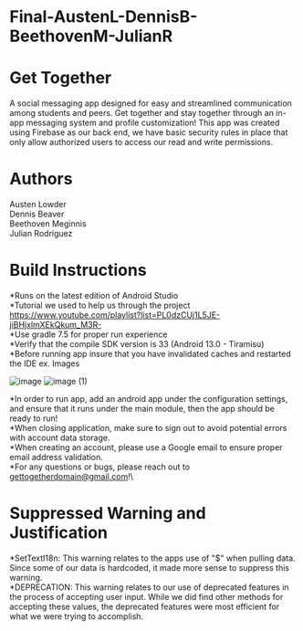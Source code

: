 # Final-AustenL-DennisB-BeethovenM-JulianR

# Get Together
A social messaging app designed for easy and streamlined communication among students and peers. Get together and stay together through an in-app messaging system and profile customization!
This app was created using Firebase as our back end, we have basic security rules in place that only allow authorized users to access our read and write permissions.

# Authors
Austen Lowder\
Dennis Beaver\
Beethoven Meginnis\
Julian Rodriguez

# Build Instructions
*Runs on the latest edition of Android Studio\
*Tutorial we used to help us through the project https://www.youtube.com/playlist?list=PL0dzCUj1L5JE-jiBHjxlmXEkQkum_M3R- \
*Use gradle 7.5 for proper run experience\
*Verify that the compile SDK version is 33 (Android 13.0 - Tiramisu)\
*Before running app insure that you have invalidated caches and restarted the IDE ex. Images


![image](https://user-images.githubusercontent.com/112116586/232137208-aef1079a-ca62-46d7-aa34-347d3dffca21.png)
![image (1)](https://user-images.githubusercontent.com/112116586/232137229-d400d01f-adee-4740-9e31-21365d17bfee.png)

*In order to run app, add an android app under the configuration settings, and ensure that it runs under the main module, then the app should be ready to run!\
*When closing application, make sure to sign out to avoid potential errors with account data storage.\
*When creating an account, please use a Google email to ensure proper email address validation.\
*For any questions or bugs, please reach out to gettogetherdomain@gmail.com!\

# Suppressed Warning and Justification
*SetTextI18n: This warning relates to the apps use of "$" when pulling data. Since some of our data is hardcoded, it made more sense to suppress this warning.\
*DEPRECATION: This warning relates to our use of deprecated features in the process of accepting user input. While we did find other methods for accepting these values, the deprecated features were most efficient for what we were trying to accomplish.